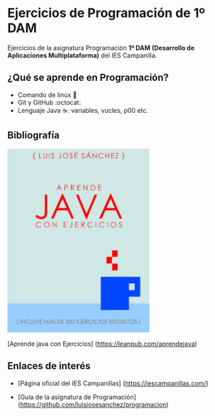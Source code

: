 # Ejercicios de Programación de 1º DAM
Ejercicios de la asignatura Programación **1º DAM (Desarrollo de Aplicaciones Multiplataforma)** del IES Campanilla.

## ¿Qué se aprende en Programación?

* Comando de linux  :penguin:
* Git y GitHub :octocat:
* Lenguaje Java :coffee:: variables, vucles, p00 etc. 

## Bibliografía
<img src="Imagen/aprendejava.jpeg" width="320px">

[Aprende java con Ejercicios] (https://leanpub.com/aprendejava)

## Enlaces de interés

* [Página oficial del IES Campanillas] (https://iescampanillas.com/)

* [Guía de la asignatura de Programación] (https://github.com/luisjosesanchez/programacion)
